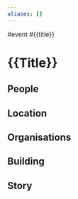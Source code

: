 ```yaml
---
aliases: []
---
```

#event
#{{title}}
# {{Title}}

## People
## Location
## Organisations
## Building
## Story
